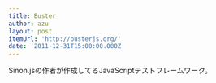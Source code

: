 ```yaml
---
title: Buster
author: azu
layout: post
itemUrl: 'http://busterjs.org/'
date: '2011-12-31T15:00:00.000Z'
---
```

Sinon.jsの作者が作成してるJavaScriptテストフレームワーク。


